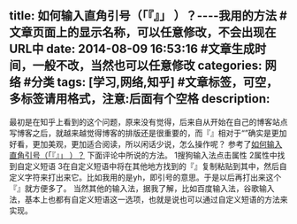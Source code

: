 title: 如何输入直角引号（「『』」 ）？----我用的方法 #文章页面上的显示名称，可以任意修改，不会出现在URL中
date: 2014-08-09 16:53:16 #文章生成时间，一般不改，当然也可以任意修改
categories: 网络 #分类
tags: [学习,网络,知乎] #文章标签，可空，多标签请用格式，注意:后面有个空格
description: 
---
最初是在知乎上看到的这个问题，原来没有觉得，后来自从开始在自己的博客站点写博客之后，就越来越觉得博客的排版还是很重要的，而『』相对于“”确实是更加好看，更加美观，更加适合阅读，所以闲话少说，怎么操作呢？
参考了[如何输入直角引号（「『』」 ）？](http://www.zhihu.com/question/19755746/answer/12861656)  下面评论中所说的方法。
1搜狗输入法点击属性
2属性中找到自定义短语
3在自定义短语中将在其他地方找到的『』复制粘贴到其中，然后自定义字符来打出来它。比如我用的是yh，即引号的意思。于是以后再打出来这个『』就方便多了。
当然其他的输入法，据我了解，比如百度输入法，谷歌输入法，基本上也都有自定义短语这一选项，也就是说也可以通过自定义短语的方法来实现。